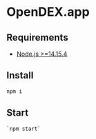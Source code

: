 # OpenDEX.app

## Requirements
- [Node.js >=14.15.4](https://nodejs.org/en/download/)

## Install
```bash
npm i
```

## Start
```bash
`npm start`
```

